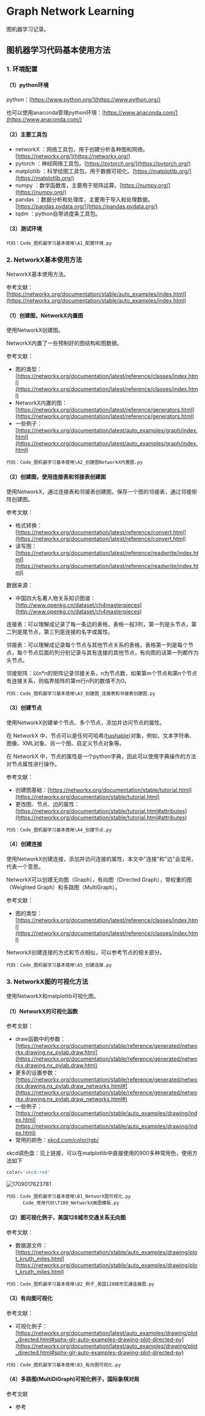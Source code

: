 # Graph Network Learning

 图机器学习记录。

## 图机器学习代码基本使用方法

### 1. 环境配置

#### （1）python环境

python：[https://www.python.org/](https://www.python.org/)

也可以使用anaconda管理python环境：[https://www.anaconda.com/](https://www.anaconda.com/)

#### （2）主要工具包

* networkX ：网络工具包，用于创建分析各种图和网络。[https://networkx.org/](https://networkx.org/)
* pytorch ：神经网络工具包。[https://pytorch.org/](https://pytorch.org/)
* matplotlib ：科学绘图工具包，用于数据可视化。[https://matplotlib.org/](https://matplotlib.org/)
* numpy ：数学函数库，主要用于矩阵运算。[https://numpy.org/](https://numpy.org/)
* pandas ：数据分析和处理库，主要用于导入和处理数据。[https://pandas.pydata.org/](https://pandas.pydata.org/)
* tqdm ：python自带进度条工具包。

#### （3）测试环境

```
代码：Code_图机器学习基本使用\A1_配置环境.py
```

### 2. NetworkX基本使用方法

NetworkX基本使用方法。

参考文献：[https://networkx.org/documentation/stable/auto_examples/index.html](https://networkx.org/documentation/stable/auto_examples/index.html)

#### （1）创建图，NetworkX内置图

使用NetworkX创建图。

NetworkX内置了一些预制好的图结构和图数据。

参考文献：

* 图的类型：[https://networkx.org/documentation/latest/reference/classes/index.html](https://networkx.org/documentation/latest/reference/classes/index.html)
* NetworkX内置的图：[https://networkx.org/documentation/latest/reference/generators.html](https://networkx.org/documentation/latest/reference/generators.html)
* 一些例子：[https://networkx.org/documentation/latest/auto_examples/graph/index.html](https://networkx.org/documentation/latest/auto_examples/graph/index.html)

```
代码：Code_图机器学习基本使用\A2_创建图NetworkX内置图.py
```

#### （2）创建图，使用连接表和邻接表创建图

使用NetworkX，通过连接表和邻接表创建图，保存一个图的邻接表，通过邻接矩阵创建图。

参考文献：

* 格式转换：[https://networkx.org/documentation/latest/reference/convert.html](https://networkx.org/documentation/latest/reference/convert.html)
* 读写图：[https://networkx.org/documentation/latest/reference/readwrite/index.html](https://networkx.org/documentation/latest/reference/readwrite/index.html)

数据来源：

* 中国四大名著人物关系知识图谱：[http://www.openkg.cn/dataset/ch4masterpieces](http://www.openkg.cn/dataset/ch4masterpieces)

连接表：可以理解成记录了每一条边的表格，表格一般3列，第一列是头节点，第二列是尾节点，第三列是连接的名字或属性。

邻接表：可以理解成记录每个节点与其他节点关系的表格，表格第一列是每个节点，每个节点后面的列分别记录与其有连接的其他节点，有向图的话第一列都作为头节点。

邻接矩阵：以n*n的矩阵记录邻接关系，n为节点数，如果第m个节点和第n个节点有连接关系，则临界矩阵的第m行n列的数值不为0。

```
代码：Code_图机器学习基本使用\A3_创建图_连接表和邻接表创建图.py
```

#### （3）创建节点

使用NetworkX创建单个节点、多个节点，添加并访问节点的属性。

在 NetworkX 中，节点可以是任何可哈希([hashable](https://link.zhihu.com/?target=https%3A//docs.python.org/3/glossary.html%23term-hashable))对象，例如，文本字符串、图像、XML对象、另一个图、自定义节点对象等。

在 NetworkX 中，节点的属性是一个python字典，因此可以使用字典操作的方法对节点属性进行操作。

参考文献：

* 创建图基础：[https://networkx.org/documentation/stable/tutorial.html](https://networkx.org/documentation/stable/tutorial.html)
* 更改图、节点、边的属性：[https://networkx.org/documentation/stable/tutorial.html#attributes](https://networkx.org/documentation/stable/tutorial.html#attributes)

```
代码：Code_图机器学习基本使用\A4_创建节点.py
```

#### （4）创建连接

使用NetworkX创建连接，添加并访问连接的属性，本文中"连接"和"边"会混用，代表一个意思。


NetworkX可以创建无向图（Graph），有向图（Directed Graph），带权重的图（Weighted Graph）和多路图（MultiGraph）。

参考文献：

* 图的类型：[https://networkx.org/documentation/latest/reference/classes/index.html](https://networkx.org/documentation/latest/reference/classes/index.html)

NetworkX创建连接的方式和节点相似，可以参考节点的相关部分。

```
代码：Code_图机器学习基本使用\A5_创建连接.py
```


### 3. NetworkX图的可视化方法

使用NetworkX和matplotlib可视化图。

#### （1）NetworkX的可视化函数

参考文献：

* draw函数中的参数：[https://networkx.org/documentation/stable/reference/generated/networkx.drawing.nx_pylab.draw.html](https://networkx.org/documentation/stable/reference/generated/networkx.drawing.nx_pylab.draw.html)
* 更多的设置参数：[https://networkx.org/documentation/stable/reference/generated/networkx.drawing.nx_pylab.draw_networkx.html#](https://networkx.org/documentation/stable/reference/generated/networkx.drawing.nx_pylab.draw_networkx.html#)
* 一些例子：[https://networkx.org/documentation/stable/auto_examples/drawing/index.html](https://networkx.org/documentation/stable/auto_examples/drawing/index.html)
* 常用的颜色：[xkcd.com/color/rgb/](https://xkcd.com/color/rgb/)

xkcd调色盘：见上链接，可以在matplotlib中直接使用的900多种常用色，使用方法如下

```python
color='xkcd:red'
```

![1709017623781](image/README/1709017623781.png)

```
代码：Code_图机器学习基本使用\B1_NetworX图可视化.py
      Code_常用代码\T100_NetworkX画图模板.py
```

#### （2）图可视化例子，美国128城市交通关系无向图

参考文献：

* 数据源文件：[https://networkx.org/documentation/stable/auto_examples/drawing/plot_knuth_miles.html](https://networkx.org/documentation/stable/auto_examples/drawing/plot_knuth_miles.html)

```
代码：Code_图机器学习基本使用\B2_例子_美国128城市交通连接图.py
```

#### （3）有向图可视化

参考文献：

* 可视化例子：[https://networkx.org/documentation/latest/auto_examples/drawing/plot_directed.html#sphx-glr-auto-examples-drawing-plot-directed-py](https://networkx.org/documentation/latest/auto_examples/drawing/plot_directed.html#sphx-glr-auto-examples-drawing-plot-directed-py)

```
代码：Code_图机器学习基本使用\B3_有向图可视化.py
```

#### （4）多路图(MultiDiGraph)可视化例子，国际象棋对局

参考文献

* 参考

